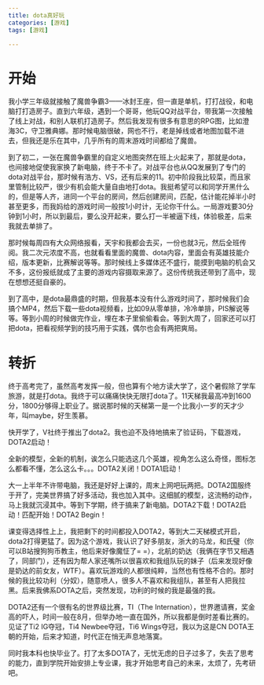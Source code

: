 ```yaml
---
title: dota真好玩
categories: [游戏]
tags: [游戏]     

---
```


# 开始

我小学三年级就接触了魔兽争霸3——冰封王座，但一直是单机，打打战役，和电脑打打造房子。直到六年级，遇到一个哥哥，他玩QQ对战平台，带我第一次接触了线上对战，和别人联机打造房子。然后我发现有很多有意思的RPG图，比如澄海3C，守卫雅典娜。那时候电脑很破，网也不行，老是掉线或者地图加载不进去，但我还是乐在其中，几乎所有的周末游戏时间都给了魔兽。

到了初二，一张在魔兽争霸里的自定义地图突然在班上火起来了，那就是dota，也间接地促使我家换了新电脑，终于不卡了。对战平台也从QQ发展到了专门的dota对战平台，那时候有浩方、VS，还有后来的11。初中阶段我比较菜，而且家里管制比较严，很少有机会能大量自由地打dota。我挺希望可以和同学开黑什么的，但是等人齐，进同一个平台的房间，然后创建房间，匹配，估计能花掉半小时甚至更多，而我妈给的游戏时间一般按1小时计，无论你干什么。一局游戏要30分钟到1小时，所以到最后，要么没开起来，要么打一半被逼下线，体验极差，后来我就去单排了。

那时候每周四有大众网络报看，天宇和我都会去买，一份也就3元，然后全班传阅。我二次元浓度不高，也就看看里面的魔兽、dota内容，里面会有英雄技能介绍，版本更新，比赛解说等等。那时候线上多媒体还不盛行，能摸到电脑的机会又不多，这份报纸就成了主要的游戏内容摄取来源了。这份传统我还带到了高中，现在想想还挺自豪的。

到了高中，是dota最鼎盛的时期，但我基本没有什么游戏时间了，那时候我们会搞个MP4，然后下载一些dota视频看，比如09从零单排，冷冷单排，PIS解说等等。等到小周的时候做完作业，埋在本子里偷偷看会。等到大周了，回家还可以打把dota，把看视频学到的技巧用于实践，偶尔也会有两把爽局。

# 转折

终于高考完了，虽然高考发挥一般，但也算有个地方读大学了，这个暑假除了学车旅游，就是打dota。我终于可以痛痛快快无限打dota了。11天梯我最高冲到1600分，1800分够得上职业了。据说那时候的天梯第一是一个比我小一岁的天才少年，叫maybe，好生羡慕。

快开学了，V社终于推出了dota2。我也迫不及待地搞来了验证码，下载游戏，DOTA2启动！

全新的模型，全新的机制，诶怎么只能选这几个英雄，视角怎么这么奇怪，图标怎么都看不懂，怎么这么卡。。。DOTA2关闭！DOTA1启动！

大一上半年不许带电脑，我还是好好上课的，周末上网吧玩两把。DOTA2国服终于开了，完美世界搞了好多活动，我也加入其中。这细腻的模型，这流畅的动作，马上我就沉浸其中。等到下学期，终于搞来了新电脑。DOTA2下载！DOTA2启动！匹配开始！DOTA2 Begin！

课变得选择性上上，我把剩下的时间都投入DOTA2，等到大二天梯模式开启，dota2打得更猛了。因为这个游戏，我认识了好多朋友，浙大的马龙，和氏璧（你可以B站搜狗狗币教主，他后来好像魔怔了= =），北航的奶达（我俩在字节又相遇了，同部门），还有因为帮人家还嘴所以很喜欢和我组队玩的妹子（后来发现好像是奶达的前女友，WTF）。喜欢玩游戏的人都很纯粹，当然也有性格不合的。那时候的我比较功利（分奴），随意喷人，很多人不喜欢和我组队，甚至有人把我拉黑。后来我佛系DOTA之后，突然发现，功利的时候的我是最强的我。

DOTA2还有一个很有名的世界级比赛，TI（The Internation），世界邀请赛，奖金高的吓人，时间一般在8月，但举办地一直在国外，所以我都是倒时差看比赛的。见证了Ti2 IG夺冠，Ti4 Newbee夺冠，Ti6 Wings夺冠，我以为这是CN DOTA王朝的开始，后来才知道，时代正在悄无声息地落寞。

同时我本科也快毕业了。打了太多DOTA了，无忧无虑的日子过多了，失去了思考的能力，直到学院开始安排上专业课，我才开始思考自己的未来，太烦了，先考研吧。

